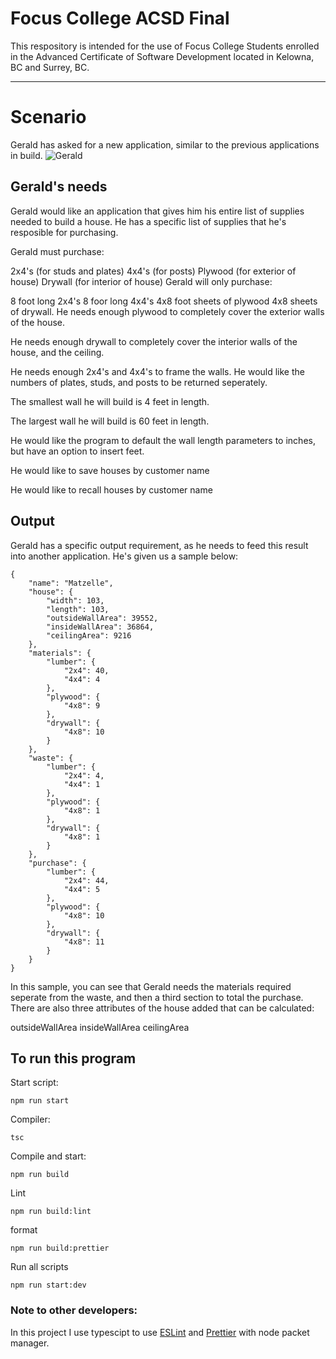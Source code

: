 # Focus College ACSD Final

This respository is intended for the use of Focus College Students enrolled in the Advanced Certificate of Software Development located in Kelowna, BC and Surrey, BC.

---

# Scenario

Gerald has asked for a new application, similar to the previous applications in build.
![Gerald]

## Gerald's needs

Gerald would like an application that gives him his entire list of supplies needed to build a house. He has a specific list of supplies that he's resposible for purchasing.

Gerald must purchase:

2x4's (for studs and plates)
4x4's (for posts)
Plywood (for exterior of house)
Drywall (for interior of house)
Gerald will only purchase:

8 foot long 2x4's
8 foor long 4x4's
4x8 foot sheets of plywood
4x8 sheets of drywall.
He needs enough plywood to completely cover the exterior walls of the house.

He needs enough drywall to completely cover the interior walls of the house, and the ceiling.

He needs enough 2x4's and 4x4's to frame the walls. He would like the numbers of plates, studs, and posts to be returned seperately.

The smallest wall he will build is 4 feet in length.

The largest wall he will build is 60 feet in length.

He would like the program to default the wall length parameters to inches, but have an option to insert feet.

He would like to save houses by customer name

He would like to recall houses by customer name

## Output

Gerald has a specific output requirement, as he needs to feed this result into another application. He's given us a sample below:

```
{
    "name": "Matzelle",
    "house": {
        "width": 103,
        "length": 103,
        "outsideWallArea": 39552,
        "insideWallArea": 36864,
        "ceilingArea": 9216
    },
    "materials": {
        "lumber": {
            "2x4": 40,
            "4x4": 4
        },
        "plywood": {
            "4x8": 9
        },
        "drywall": {
            "4x8": 10
        }
    },
    "waste": {
        "lumber": {
            "2x4": 4,
            "4x4": 1
        },
        "plywood": {
            "4x8": 1
        },
        "drywall": {
            "4x8": 1
        }
    },
    "purchase": {
        "lumber": {
            "2x4": 44,
            "4x4": 5
        },
        "plywood": {
            "4x8": 10
        },
        "drywall": {
            "4x8": 11
        }
    }
}
```

In this sample, you can see that Gerald needs the materials required seperate from the waste, and then a third section to total the purchase. There are also three attributes of the house added that can be calculated:

outsideWallArea
insideWallArea
ceilingArea

## To run this program

Start script:

```
npm run start
```

Compiler:

```
tsc
```

Compile and start:

```
npm run build
```

Lint

```
npm run build:lint
```

format

```
npm run build:prettier
```

Run all scripts

```
npm run start:dev
```

### Note to other developers:

In this project I use typescipt to use [ESLint] and [Prettier] with node packet manager.

[gerald]: https://image.shutterstock.com/image-photo/construction-worker-new-house-renovation-260nw-246224482.jpg
[eslint]: https://eslint.org/docs/user-guide/getting-started
[prettier]: https://prettier.io/docs/en/install.html
